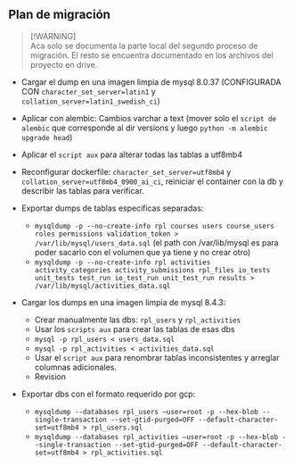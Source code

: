 ## Plan de migración

> [!WARNING]\
> Aca solo se documenta la parte local del segundo proceso de migración. El resto se encuentra documentado en los archivos del proyecto en drive.

- Cargar el dump en una imagen limpia de mysql 8.0.37 (CONFIGURADA CON `character_set_server=latin1` y `collation_server=latin1_swedish_ci`)

- Aplicar con alembic: Cambios varchar a text (mover solo el `script de alembic` que corresponde al dir versions y luego `python -m alembic upgrade head`)

- Aplicar el `script aux` para alterar todas las tablas a utf8mb4

- Reconfigurar dockerfile: `character_set_server=utf8mb4` y `collation_server=utf8mb4_0900_ai_ci`, reiniciar el container con la db y describir las tablas para verificar.

- Exportar dumps de tablas especificas separadas:    
    - `mysqldump -p --no-create-info rpl courses users course_users roles permissions validation_token > /var/lib/mysql/users_data.sql`     (el path con /var/lib/mysql es para poder sacarlo con el volumen que ya tiene y no crear otro)
    - `mysqldump -p --no-create-info rpl activities activity_categories activity_submissions rpl_files io_tests unit_tests test_run io_test_run unit_test_run results > /var/lib/mysql/activities_data.sql`

- Cargar los dumps en una imagen limpia de mysql 8.4.3:
    - Crear manualmente las dbs: `rpl_users` y `rpl_activities`
    - Usar los `scripts aux` para crear las tablas de esas dbs
    - `mysql -p rpl_users < users_data.sql`
    - `mysql -p rpl_activities < activities_data.sql`
    - Usar el `script aux` para renombrar tablas inconsistentes y arreglar columnas adicionales.
    - Revision

- Exportar dbs con el formato requerido por gcp: 
    - `mysqldump --databases rpl_users –user=root -p --hex-blob --single-transaction --set-gtid-purged=OFF --default-character-set=utf8mb4 > rpl_users.sql`
    - `mysqldump --databases rpl_activities –user=root -p --hex-blob --single-transaction --set-gtid-purged=OFF --default-character-set=utf8mb4 > rpl_activities.sql`


